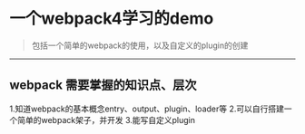 # 一个webpack4学习的demo
> 包括一个简单的webpack的使用，以及自定义的plugin的创建

---
## webpack 需要掌握的知识点、层次
1.知道webpack的基本概念entry、output、plugin、loader等
2.可以自行搭建一个简单的webpack架子，并开发
3.能写自定义plugin


